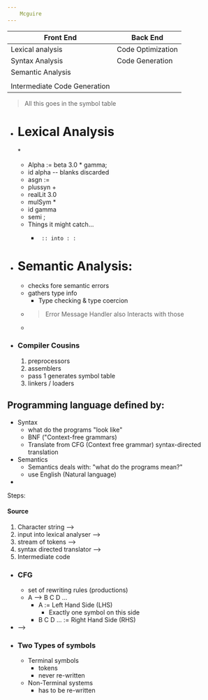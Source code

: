```yaml
---
    Mcguire
---
```


| Front End                    | Back End          |
| ---------------------------- | ----------------- |
| Lexical analysis             | Code Optimization |
| Syntax Analysis              | Code Generation   |
| Semantic Analysis            |
|                              |
| Intermediate Code Generation |

> All this goes in the symbol table

* # Lexical Analysis

  \*

  * Alpha := beta 3.0 \* gamma;
  * id alpha -- blanks discarded
  * asgn :=
  * plussyn +
  * realLit 3.0
  * mulSym \*
  * id gamma
  * semi ;
  * Things it might catch...
    *      :: into : :

* # Semantic Analysis:
  * checks fore semantic errors
  * gathers type info
    * Type checking & type coercion
  * > Error Message Handler also Interacts with those
  *
* ### Compiler Cousins
  1. preprocessors
  2. assemblers
  * pass 1 generates symbol table
  3. linkers / loaders

## Programming language defined by:

* Syntax
  * what do the programs "look like"
  * BNF ("Context-free grammars)
  * Translate from CFG (Context free grammar) syntax-directed translation
* Semantics
  * Semantics deals with: "what do the programs mean?"
  * use English (Natural language)
*

Steps:

#### Source

1. Character string -->
2. input into lexical analyser -->
3. stream of tokens -->
4. syntax directed translator -->
5. Intermediate code

* ### CFG
  * set of rewriting rules (productions)
  * A --> B C D ...
    * A := Left Hand Side (LHS)
      * Exactly one symbol on this side
    * B C D ... := Right Hand Side (RHS)
* <Sentence> --> <noun phrase><verb phrase>
* ### Two Types of symbols
  * Terminal symbols
    * tokens
    * never re-written
  * Non-Terminal systems
    * has to be re-written
